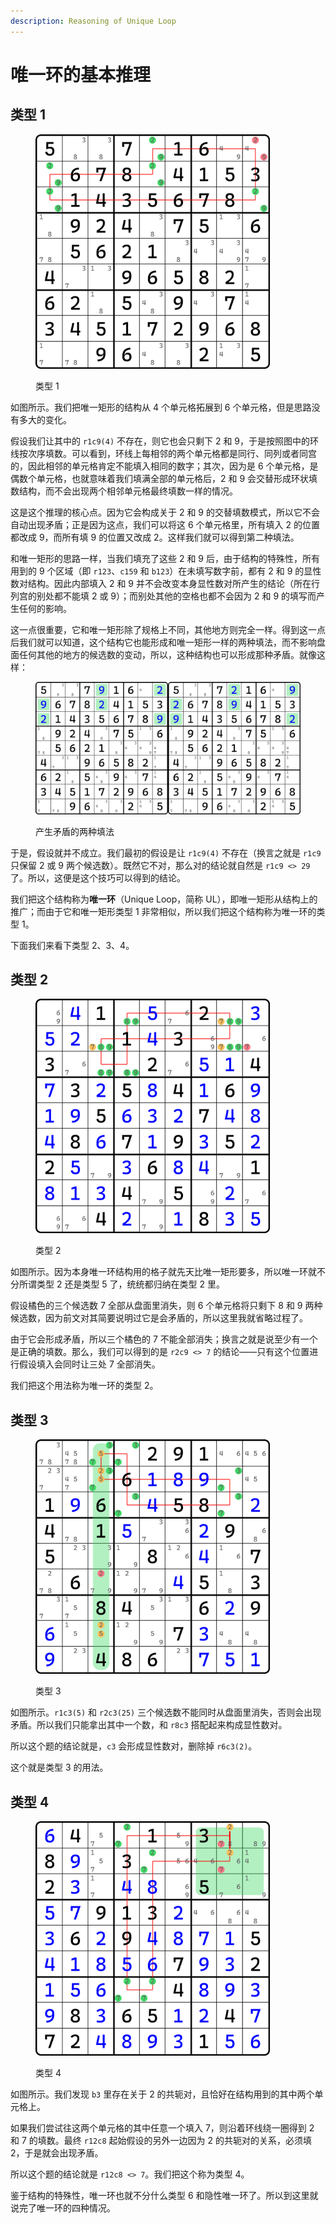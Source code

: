 ```yaml
---
description: Reasoning of Unique Loop
---
```


# 唯一环的基本推理

## 类型 1 <a href="#type-1" id="type-1"></a>

<figure><img src="../../.gitbook/assets/image (6).png" alt="" width="375"><figcaption><p>类型 1</p></figcaption></figure>

如图所示。我们把唯一矩形的结构从 4 个单元格拓展到 6 个单元格，但是思路没有多大的变化。

假设我们让其中的 `r1c9(4)` 不存在，则它也会只剩下 2 和 9，于是按照图中的环线按次序填数。可以看到，环线上每相邻的两个单元格都是同行、同列或者同宫的，因此相邻的单元格肯定不能填入相同的数字；其次，因为是 6 个单元格，是偶数个单元格，也就意味着我们填满全部的单元格后，2 和 9 会交替形成环状填数结构，而不会出现两个相邻单元格最终填数一样的情况。

这是这个推理的核心点。因为它会构成关于 2 和 9 的交替填数模式，所以它不会自动出现矛盾；正是因为这点，我们可以将这 6 个单元格里，所有填入 2 的位置都改成 9，而所有填 9 的位置又改成 2。这样我们就可以得到第二种填法。

和唯一矩形的思路一样，当我们填充了这些 2 和 9 后，由于结构的特殊性，所有用到的 9 个区域（即 `r123`、`c159` 和 `b123`）在未填写数字前，都有 2 和 9 的显性数对结构。因此内部填入 2 和 9 并不会改变本身显性数对所产生的结论（所在行列宫的别处都不能填 2 或 9）；而别处其他的空格也都不会因为 2 和 9 的填写而产生任何的影响。

这一点很重要，它和唯一矩形除了规格上不同，其他地方则完全一样。得到这一点后我们就可以知道，这个结构它也能形成和唯一矩形一样的两种填法，而不影响盘面任何其他的地方的候选数的变动，所以，这种结构也可以形成那种矛盾。就像这样：

<figure><img src="../../.gitbook/assets/image (7).png" alt=""><figcaption><p>产生矛盾的两种填法</p></figcaption></figure>

于是，假设就并不成立。我们最初的假设是让 `r1c9(4)` 不存在（换言之就是 `r1c9` 只保留 2 或 9 两个候选数）。既然它不对，那么对的结论就自然是 `r1c9 <> 29` 了。所以，这便是这个技巧可以得到的结论。

我们把这个结构称为**唯一环**（Unique Loop，简称 UL），即唯一矩形从结构上的推广；而由于它和唯一矩形类型 1 非常相似，所以我们把这个结构称为唯一环的类型 1。

下面我们来看下类型 2、3、4。

## 类型 2 <a href="#type-2" id="type-2"></a>

<figure><img src="../../.gitbook/assets/image (8).png" alt="" width="375"><figcaption><p>类型 2</p></figcaption></figure>

如图所示。因为本身唯一环结构用的格子就先天比唯一矩形要多，所以唯一环就不分所谓类型 2 还是类型 5 了，统统都归纳在类型 2 里。

假设橘色的三个候选数 7 全部从盘面里消失，则 6 个单元格将只剩下 8 和 9 两种候选数，因为前文对其简要说明过它是会矛盾的，所以这里我就省略过程了。

由于它会形成矛盾，所以三个橘色的 7 不能全部消失；换言之就是说至少有一个是正确的填数。那么，我们可以得到的是 `r2c9 <> 7` 的结论——只有这个位置进行假设填入会同时让三处 7 全部消失。

我们把这个用法称为唯一环的类型 2。

## 类型 3 <a href="#type-3" id="type-3"></a>

<figure><img src="../../.gitbook/assets/image (9).png" alt="" width="375"><figcaption><p>类型 3</p></figcaption></figure>

如图所示。`r1c3(5)` 和 `r2c3(25)` 三个候选数不能同时从盘面里消失，否则会出现矛盾。所以我们只能拿出其中一个数，和 `r8c3` 搭配起来构成显性数对。

所以这个题的结论就是，`c3` 会形成显性数对，删除掉 `r6c3(2)`。

这个就是类型 3 的用法。

## 类型 4 <a href="#type-4" id="type-4"></a>

<figure><img src="../../.gitbook/assets/image (10).png" alt="" width="375"><figcaption><p>类型 4</p></figcaption></figure>

如图所示。我们发现 `b3` 里存在关于 2 的共轭对，且恰好在结构用到的其中两个单元格上。

如果我们尝试往这两个单元格的其中任意一个填入 7，则沿着环线绕一圈得到 2 和 7 的填数。最终 `r12c8` 起始假设的另外一边因为 2 的共轭对的关系，必须填 2，于是就会出现矛盾。

所以这个题的结论就是 `r12c8 <> 7`。我们把这个称为类型 4。

鉴于结构的特殊性，唯一环也就不分什么类型 6 和隐性唯一环了。所以到这里就说完了唯一环的四种情况。
